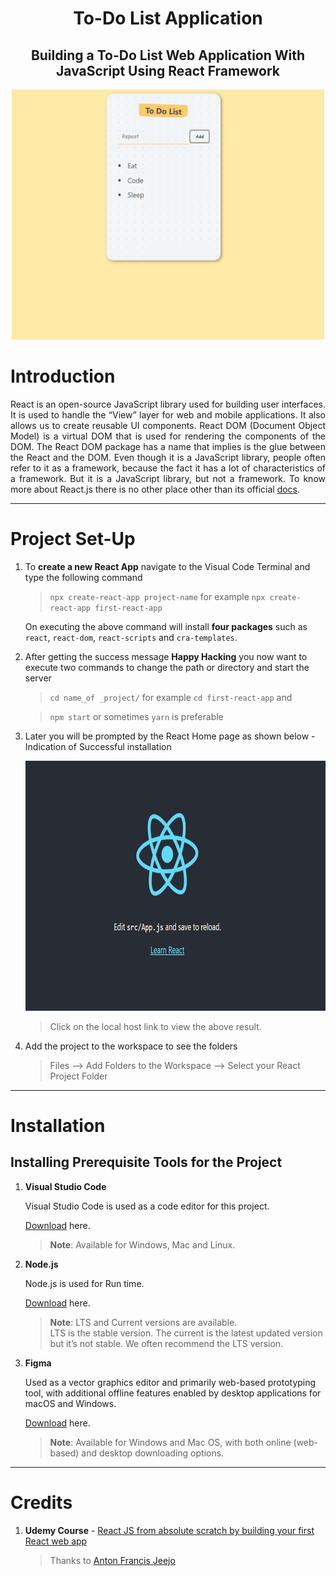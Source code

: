 
<h1 align = "center"><b>To-Do List Application</b></h1>

<h2 align = "center"><b>Building a To-Do List Web Application With JavaScript Using React Framework</b></h2>

<p align = "center">
   <img src = "https://github.com/Tanu-N-Prabhu/To-Do-List-React-Application/blob/master/public/FeatureImage.PNG" width="500" height="400">
</p>



# Introduction

<p align = "justify">React is an open-source JavaScript library used for building user interfaces. It is used to handle the “View” layer for web and mobile applications. It also allows us to create reusable UI components. React DOM (Document Object Model) is a virtual DOM that is used for rendering the components of the DOM. The React DOM package has a name that implies is the glue between the React and the DOM. Even though it is a JavaScript library, people often refer to it as a framework, because the fact it has a lot of characteristics of a framework. But it is a JavaScript library, but not a framework. To know more about React.js there is no other place other than its official <a href = "https://reactjs.org/docs/getting-started.html">docs</a>.</p>

---
# Project Set-Up

1. To **create a new React App** navigate to the Visual Code Terminal and type the following command 

   > `npx create-react-app project-name` for example `npx create-react-app first-react-app`
   
   On executing the above command will install **four packages** such as `react`, `react-dom`, `react-scripts` and `cra-templates`.
   
2. After getting the success message **Happy Hacking** you now want to execute two commands to change the path or directory and start the server
   
   >  `cd name_of _project/` for example `cd first-react-app` and 
   
   > `npm start` or sometimes `yarn` is preferable

3. Later you will be prompted by the React Home page as shown below - Indication of Successful installation

   <img src = "https://github.com/Tanu-N-Prabhu/To-Do-List-React-Application/blob/master/public/reacthomepage.PNG" width="700" height="400">

   > Click on the local host link to view the above result.

4. Add the project to the workspace to see the folders

   > Files --> Add Folders to the Workspace --> Select your React Project Folder

---

# Installation

## Installing Prerequisite Tools for the Project


1. <b>Visual Studio Code</b>
   
   Visual Studio Code is used as a code editor for this project.

   [Download](https://code.visualstudio.com/download) here. 

   ><b>Note</b>: Available for Windows, Mac and Linux.

2. <b>Node.js</b>
   
   Node.js is used for Run time. 

   [Download](https://nodejs.org/en/download/) here. 

   ><b>Note</b>: LTS and Current versions are available. LTS is the stable version. The current is the latest updated version but it’s not stable. We often recommend the LTS version.

3. <b>Figma</b>

   Used as a vector graphics editor and primarily web-based prototyping tool, with additional offline features enabled by desktop applications for macOS and Windows. 

   [Download](https://www.figma.com/downloads/) here.
   
   ><b>Note</b>: Available for Windows and Mac OS, with both online (web-based) and desktop downloading options.
   
---
   
# Credits

1. <b>Udemy Course</b> - [React JS from absolute scratch by building your first React web app](https://www.udemy.com/course/react-the-beginners-course/learn/lecture/20514796#content)

   > Thanks to  [Anton Francis Jeejo](https://www.udemy.com/user/anton-francis-jeejo/)

